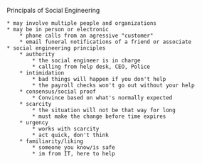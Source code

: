 Principals of Social Engineering 

	* may involve multiple people and organizations 
	* may be in person or electronic
		* phone calls from an agressive "customer"
		* email funeral notifications of a friend or associate 
	* social engineering principles
		* authority
			* the social engineer is in charge 
			* calling from help desk, CEO, Police
		* intimidation
			* bad things will happen if you don't help
			* the payroll checks won't go out without your help
		* consensus/social proof
			* Convince based on what's normally expected
		* scarcity
			* the situation will not be that way for long 
			* must make the change before time expires
		* urgency
			* works with scarcity
			* act quick, don't think
		* familiarity/liking
			* someone you know/is safe
			* im from IT, here to help 